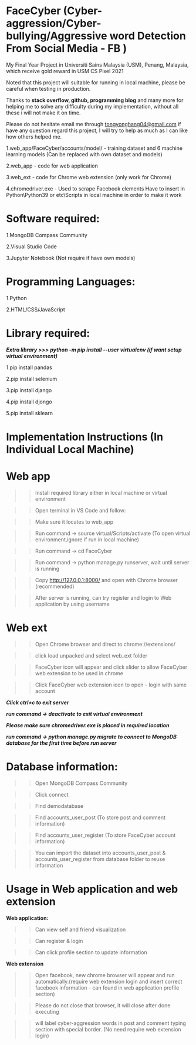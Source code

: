 # FaceCyber (Cyber-aggression/Cyber-bullying/Aggressive word Detection From Social Media - FB )
My Final Year Project in Universiti Sains Malaysia (USM), Penang, Malaysia, which receive gold reward in USM CS Pixel 2021

Noted that this project will suitable for running in local machine, please be careful when testing in production.

Thanks to **stack overflow, github, programming blog** and many more for helping me to solve any difficulty during my implementation, without all these i will not make it on time.

Please do not hesitate email me through tongyonghang04@gmail.com if have any question regard this project, I will try to help as much as I can like how others helped me.

1.web_app/FaceCyber/accounts/model/ - training dataset and 6 machine learning models (Can be replaced with own dataset and models)

2.web_app - code for web application

3.web_ext - code for Chrome web extension (only work for Chrome)

4.chromedriver.exe - Used to scrape Facebook elements
		                 Have to insert in Python\Python39 or etc\Scripts in local machine in order to make it work 
                     
# Software required:
1.MongoDB Compass Community

2.Visual Studio Code

3.Jupyter Notebook (Not require if have own models)

# Programming Languages:
1.Python

2.HTML/CSS/JavaScript

# Library required:
***Extra library >>> python -m pip install --user virtualenv (if want setup virtual environment)***

1.pip install pandas 

2.pip install selenium

3.pip install django

4.pip install djongo

5.pip install sklearn

# Implementation Instructions (In Individual Local Machine)
# Web app
>> Install required library either in local machine or virtual environment

>> Open terminal in VS Code and follow:

>> Make sure it locates to web_app

>> Run command -> source virtual/Scripts/activate (To open virtual environment,ignore if run in local machine)

>> Run command -> cd FaceCyber

>> Run command -> python manage.py runserver, wait until server is running

>> Copy http://127.0.0.1:8000/ and open with Chrome browser (recommended)

>> After server is running, can try register and login to Web application by using username

# Web ext

>> Open Chrome browser and direct to chrome://extensions/

>> click load unpacked and select web_ext folder

>> FaceCyber icon will appear and click slider to allow FaceCyber web extension to be used in chrome

>> Click FaceCyber web extension icon to open - login with same account

***Click ctrl+c to exit server***

***run command -> deactivate to exit virtual environment***

***Please make sure chromedriver.exe is placed in required location***

***run command -> python manage.py migrate to connect to MongoDB database for the first time before run server***

# Database information:
>> Open MongoDB Compass Community

>> Click connect

>> Find demodatabase

>> Find accounts_user_post (To store post and comment information)

>> Find accounts_user_register (To store FaceCyber account information)

>> You can import the dataset into accounts_user_post & accounts_user_register from database folder to reuse information

# Usage in Web application and web extension
**Web application:**
>> Can view self and friend visualization

>> Can register & login

>> Can click profile section to update information

**Web extension**
>> Open facebook, new chrome browser will appear and run automatically.(require web extension login and insert correct facebook information - can found in web application profile section)

>> Please do not close that browser, it will close after done executing

>> will label cyber-aggression words in post and comment typing section with special border. (No need require web extension login)


